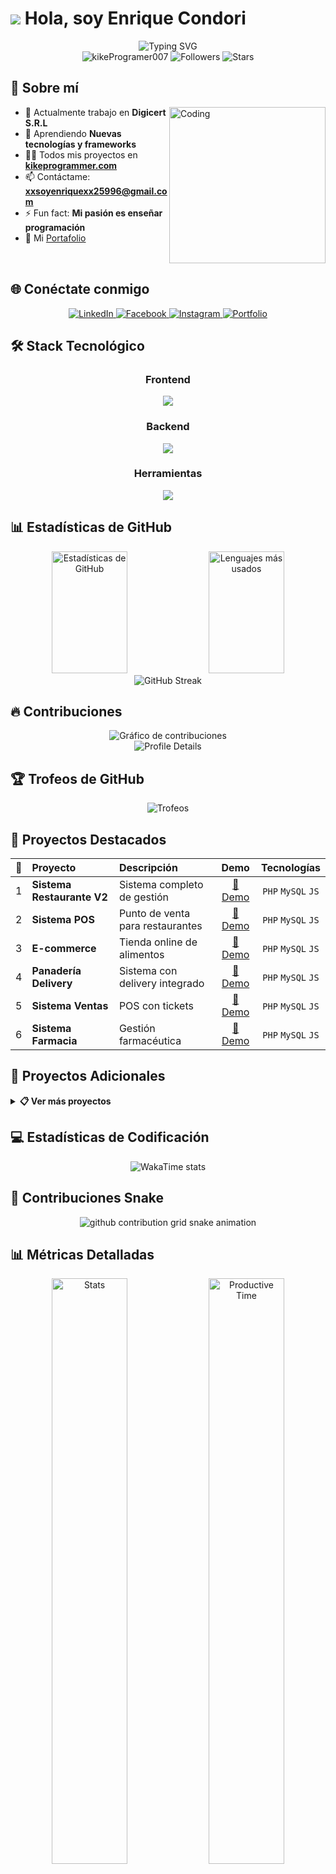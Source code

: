 # ![](https://user-images.githubusercontent.com/18350557/176309783-0785949b-9127-417c-8b55-ab5a4333674e.gif) Hola, soy Enrique Condori

<div align="center">
  <img src="https://readme-typing-svg.herokuapp.com?font=Fira+Code&weight=600&size=28&duration=3000&pause=1000&color=58A6FF&center=true&vCenter=true&multiline=true&repeat=true&width=750&height=140&lines=Desarrollador+Full+Stack+%F0%9F%92%BB;Apasionado+por+la+Enseñanza+%F0%9F%93%9A;Siempre+Aprendiendo+Nuevas+Tecnologías+%F0%9F%9A%80" alt="Typing SVG" />
</div>

<div align="center">
  <img src="https://komarev.com/ghpvc/?username=kikeProgramer007&label=Visitas%20al%20perfil&color=58A6FF&style=for-the-badge" alt="kikeProgramer007" />
  <img src="https://img.shields.io/github/followers/kikeProgramer007?label=Followers&style=for-the-badge&color=58A6FF" alt="Followers" />
  <img src="https://img.shields.io/github/stars/kikeProgramer007?label=Stars&style=for-the-badge&color=58A6FF" alt="Stars" />
</div>

## 🎯 Sobre mí

<img align="right" alt="Coding" width="250" src="https://github.com/user-attachments/assets/2fa4d82d-3c5b-445e-bf04-0155ca05caf4">

- 🔭 Actualmente trabajo en **Digicert S.R.L**
- 🌱 Aprendiendo **Nuevas tecnologías y frameworks**
- 👨‍💻 Todos mis proyectos en [**kikeprogrammer.com**](https://kikeprogrammer.com/)
- 📫 Contáctame: **xxsoyenriquexx25996@gmail.com**
- ⚡ Fun fact: **Mi pasión es enseñar programación**
- 🔗 Mi [Portafolio](https://kikeprogramer007.github.io/cv/)

<br clear="both">

## 🌐 Conéctate conmigo

<div align="center">
  <a href="https://www.linkedin.com/in/enrique-condori-224b72208" target="_blank">
    <img src="https://img.shields.io/badge/LinkedIn-0077B5?style=for-the-badge&logo=linkedin&logoColor=white" alt="LinkedIn"/>
  </a>
  <a href="https://www.facebook.com/EnriquePlayer" target="_blank">
    <img src="https://img.shields.io/badge/Facebook-1877F2?style=for-the-badge&logo=facebook&logoColor=white" alt="Facebook"/>
  </a>
  <a href="https://www.instagram.com/condori2667/" target="_blank">
    <img src="https://img.shields.io/badge/Instagram-E4405F?style=for-the-badge&logo=instagram&logoColor=white" alt="Instagram"/>
  </a>
  <a href="https://kikeprogrammer.com/" target="_blank">
    <img src="https://img.shields.io/badge/Portfolio-FF5722?style=for-the-badge&logo=todoist&logoColor=white" alt="Portfolio"/>
  </a>
</div>

## 🛠️ Stack Tecnológico

<div align="center">
  
### Frontend
<p align="center">
  <a href="https://skillicons.dev">
    <img src="https://skillicons.dev/icons?i=html,css,js,react,sass,gulp&theme=dark" />
  </a>
</p>

### Backend
<p align="center">
  <a href="https://skillicons.dev">
    <img src="https://skillicons.dev/icons?i=nodejs,cs,dotnet,mongodb,mysql,php&theme=dark" />
  </a>
</p>

### Herramientas
<p align="center">
  <a href="https://skillicons.dev">
    <img src="https://skillicons.dev/icons?i=git,github,vscode,linux,docker,postman&theme=dark" />
  </a>
</p>

</div>

## 📊 Estadísticas de GitHub

<div align="center">
  <img width="49%" height="195px" src="https://github-readme-stats.vercel.app/api?username=kikeProgramer007&show_icons=true&theme=github_dark&hide_border=true&locale=es" alt="Estadísticas de GitHub" />
  <img width="49%" height="195px" src="https://github-readme-stats.vercel.app/api/top-langs/?username=kikeProgramer007&layout=compact&theme=github_dark&hide_border=true&locale=es" alt="Lenguajes más usados" />
</div>

<div align="center">
  <img src="https://github-readme-streak-stats.herokuapp.com?user=kikeProgramer007&theme=transparent&hide_border=true&locale=es" alt="GitHub Streak" />
</div>

## 🔥 Contribuciones

<div align="center">
  <img src="https://github-readme-activity-graph.vercel.app/graph?username=kikeProgramer007&theme=react-dark&hide_border=true&area=true&custom_title=Gráfico%20de%20Contribuciones%20de%20Enrique%20Condori&locale=es" alt="Gráfico de contribuciones" />
</div>

<div align="center">
  <img src="https://github-profile-summary-cards.vercel.app/api/cards/profile-details?username=kikeProgramer007&theme=transparent&locale=es" alt="Profile Details" />
</div>

## 🏆 Trofeos de GitHub

<div align="center">
  <img src="https://github-profile-trophy.vercel.app/?username=kikeProgramer007&theme=algolia&no-frame=true&column=7&margin-w=15&margin-h=15" alt="Trofeos" />
</div>

## 💼 Proyectos Destacados

<div align="center">
  
| 🥇 | **Proyecto** | **Descripción** | **Demo** | **Tecnologías** |
|:---:|:---|:---|:---:|:---:|
| 1 | **Sistema Restaurante V2** | Sistema completo de gestión | [🔗 Demo](https://kikeprogrammer.com/) | `PHP` `MySQL` `JS` |
| 2 | **Sistema POS** | Punto de venta para restaurantes | [🔗 Demo](https://pos.kikeprogrammer.com/) | `PHP` `MySQL` `JS` |
| 3 | **E-commerce** | Tienda online de alimentos | [🔗 Demo](https://pedidos.kikeprogrammer.com/) | `PHP` `MySQL` `JS` |
| 4 | **Panadería Delivery** | Sistema con delivery integrado | [🔗 Demo](https://panaderia.kikeprogrammer.com/) | `PHP` `MySQL` `JS` |
| 5 | **Sistema Ventas** | POS con tickets | [🔗 Demo](https://vendamos.kikeprogrammer.com/) | `PHP` `MySQL` `JS` |
| 6 | **Sistema Farmacia** | Gestión farmacéutica | [🔗 Demo](https://farmacia.kikeprogrammer.com/) | `PHP` `MySQL` `JS` |

</div>

## 🎯 Proyectos Adicionales

<details>
<summary><b>📋 Ver más proyectos</b></summary>

| # | **Proyecto** | **Demo** |
|:---:|:---|:---:|
| 7 | **CRUD & Backup BD** | [🔗 Demo](https://store.kikeprogrammer.com/) |
| 8 | **CRUD PHP8** | [🔗 Demo](https://crud.soykike.com) |
| 9 | **CRUD Laravel 7** | [🔗 Demo](https://laravel7crud.kikeprogrammer.com/) |
| 10 | **Blog de Café** | [🔗 Demo](https://kikeprogramer007.github.io/WebCafe/) |
| 11 | **Bienes Raíces** | [🔗 Demo](https://kikeprogramer007.github.io/BienesRaices/) |
| 12 | **Matrix Effect** | [🔗 Demo](https://kikeprogramer007.github.io/fondobinario1/) |

</details>

## 💻 Estadísticas de Codificación

<!--START_SECTION:waka-->
<div align="center">
  <img src="https://github-readme-stats.vercel.app/api/wakatime?username=kikeProgramer007&theme=react&hide_border=true&bg_color=0D1117&locale=es" alt="WakaTime stats" />
</div>
<!--END_SECTION:waka-->

## 🐍 Contribuciones Snake

<div align="center">
  <picture>
    <source media="(prefers-color-scheme: dark)" srcset="https://raw.githubusercontent.com/kikeProgramer007/kikeProgramer007/output/github-contribution-grid-snake-dark.svg">
    <source media="(prefers-color-scheme: light)" srcset="https://raw.githubusercontent.com/kikeProgramer007/kikeProgramer007/output/github-contribution-grid-snake.svg">
    <img alt="github contribution grid snake animation" src="https://raw.githubusercontent.com/kikeProgramer007/kikeProgramer007/output/github-contribution-grid-snake.svg">
  </picture>
</div>

## 📊 Métricas Detalladas

<div align="center">
  <img width="49%" src="https://github-profile-summary-cards.vercel.app/api/cards/stats?username=kikeProgramer007&theme=transparent&locale=es" alt="Stats" />
  <img width="49%" src="https://github-profile-summary-cards.vercel.app/api/cards/productive-time?username=kikeProgramer007&theme=transparent&locale=es" alt="Productive Time" />
</div>

<div align="center">
  <img width="49%" src="https://github-profile-summary-cards.vercel.app/api/cards/repos-per-language?username=kikeProgramer007&theme=transparent&locale=es" alt="Repos per Language" />
  <img width="49%" src="https://github-profile-summary-cards.vercel.app/api/cards/most-commit-language?username=kikeProgramer007&theme=transparent&locale=es" alt="Lenguaje con más commit" />
</div>

## 🎨 Lenguajes Favoritos

<div align="center">
    <img src="https://github-readme-stats.vercel.app/api/top-langs/?username=kikeProgramer007&layout=donut-vertical&theme=transparent&hide_border=true&locale=es" alt="Lenguajes Donut" />
  <img src="https://github-readme-stats.vercel.app/api/top-langs/?username=kikeProgramer007&langs_count=10&theme=react&hide_border=true&bg_color=0D1117&locale=es" alt="Top 10 Lenguajes" />
    <img src="https://github-readme-stats.vercel.app/api/top-langs/?username=kikeProgramer007&layout=pie&theme=transparent&hide_border=true&locale=es" alt="Lenguajes Donut" />

</div>

## 🚀 Repositorios Destacados

<div align="center">
  <table>
    <tr>
      <td align="center" width="33%">
        <a href="https://github.com/kikeProgramer007/kikeProgramer007">
          <img src="https://github-readme-stats.vercel.app/api/pin/?username=kikeProgramer007&repo=kikeProgramer007&theme=transparent&show_owner=true" alt="Perfil GitHub" width="100%">
        </a>
      </td>
      <td align="center" width="33%">
        <a href="https://github.com/kikeProgramer007/DetalleRomantico">
          <img src="https://github-readme-stats.vercel.app/api/pin/?username=kikeProgramer007&repo=DetalleRomantico&theme=transparent&show_owner=true" alt="Detalle Romántico" width="100%">
        </a>
      </td>
      <td align="center" width="33%">
        <a href="https://github.com/kikeProgramer007/flores-amarillas">
          <img src="https://github-readme-stats.vercel.app/api/pin/?username=kikeProgramer007&repo=flores-amarillas&theme=transparent&show_owner=true" alt="Flores Amarillas" width="100%">
        </a>
      </td>
    </tr>
  </table>
</div>

## 💡 Frase del día

<div align="center">
  <img src="https://quotes-github-readme.vercel.app/api?type=horizontal&theme=transparent&locale=es" alt="Random Dev Quote" />
</div>

---

<div align="center">
  <img width="100%" src="https://capsule-render.vercel.app/api?type=waving&color=0:0D1117,100:58A6FF&height=100&section=footer&text=¡Gracias%20por%20visitar%20mi%20perfil!&fontSize=24&fontAlignY=70&animation=twinkling&fontColor=58A6FF" alt="Footer" />
  
  <p>
    <img src="https://img.shields.io/badge/De-Enrique%20Condori-58A6FF?style=for-the-badge" alt="From Enrique" />
    <img src="https://img.shields.io/badge/Con-❤️-58A6FF?style=for-the-badge" alt="With Love" />
    <img src="https://img.shields.io/badge/Para-La%20Comunidad-58A6FF?style=for-the-badge" alt="For Community" />
  </p>
</div>

